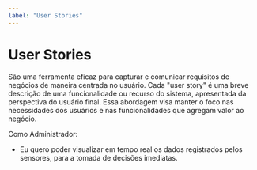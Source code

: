 ```yaml
---
label: "User Stories"
---
```


# User Stories

São uma ferramenta eficaz para capturar e comunicar requisitos de negócios de maneira centrada no usuário. Cada "user story" é uma breve descrição de uma funcionalidade ou recurso do sistema, apresentada da perspectiva do usuário final. Essa abordagem visa manter o foco nas necessidades dos usuários e nas funcionalidades que agregam valor ao negócio.

Como Administrador:
* Eu quero poder visualizar em tempo real os dados registrados pelos sensores, para a tomada de decisões imediatas.
